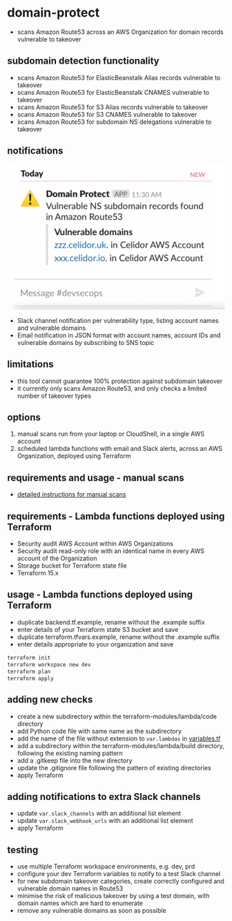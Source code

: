 # domain-protect
* scans Amazon Route53 across an AWS Organization for domain records vulnerable to takeover

## subdomain detection functionality
* scans Amazon Route53 for ElasticBeanstalk Alias records vulnerable to takeover
* scans Amazon Route53 for ElasticBeanstalk CNAMES vulnerable to takeover
* scans Amazon Route53 for S3 Alias records vulnerable to takeover
* scans Amazon Route53 for S3 CNAMES vulnerable to takeover
* scans Amazon Route53 for subdomain NS delegations vulnerable to takeover

## notifications

![Alt text](slack-ns.png?raw=true "Slack notification")

* Slack channel notification per vulnerability type, listing account names and vulnerable domains
* Email notification in JSON format with account names, account IDs and vulnerable domains by subscribing to SNS topic

## limitations
* this tool cannot guarantee 100% protection against subdomain takeover
* it currently only scans Amazon Route53, and only checks a limited number of takeover types

## options
1. manual scans run from your laptop or CloudShell, in a single AWS account
2. scheduled lambda functions with email and Slack alerts, across an AWS Organization, deployed using Terraform

## requirements and usage - manual scans
* [detailed instructions for manual scans](manual-scans/README.md)

## requirements - Lambda functions deployed using Terraform
* Security audit AWS Account within AWS Organizations
* Security audit read-only role with an identical name in every AWS account of the Organization
* Storage bucket for Terraform state file  
* Terraform 15.x

## usage - Lambda functions deployed using Terraform
* duplicate backend.tf.example, rename without the .example suffix
* enter details of your Terraform state S3 bucket and save
* duplicate terraform.tfvars.example, rename without the .example suffix
* enter details appropriate to your organization and save

```
terraform init
terraform workspace new dev
terraform plan
terraform apply
```

## adding new checks
* create a new subdirectory within the terraform-modules/lambda/code directory
* add Python code file with same name as the subdirectory
* add the name of the file without extension to ```var.lambdas``` in [variables.tf](variables.tf)
* add a subdirectory within the terraform-modules/lambda/build directory, following the existing naming pattern
* add a .gitkeep file into the new directory
* update the .gitignore file following the pattern of existing directories  
* apply Terraform

## adding notifications to extra Slack channels
* update ```var.slack_channels``` with an additional list element
* update ```var.slack_webhook_urls``` with an additional list element
* apply Terraform

## testing
* use multiple Terraform workspace environments, e.g. dev, prd
* configure your dev Terraform variables to notify to a test Slack channel
* for new subdomain takeover categories, create correctly configured and vulnerable domain names in Route53
* minimise the risk of malicious takeover by using a test domain, with domain names which are hard to enumerate
* remove any vulnerable domains as soon as possible

